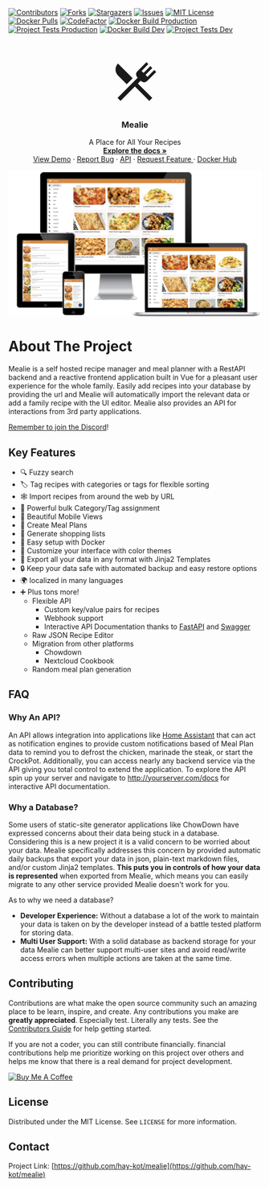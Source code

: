 [![Contributors][contributors-shield]][contributors-url]
[![Forks][forks-shield]][forks-url]
[![Stargazers][stars-shield]][stars-url]
[![Issues][issues-shield]][issues-url]
[![MIT License][license-shield]][license-url]
[![Docker Pulls][docker-pull]][docker-pull]
[![CodeFactor](https://www.codefactor.io/repository/github/hay-kot/mealie/badge)](https://www.codefactor.io/repository/github/hay-kot/mealie)
[![Docker Build Production](https://github.com/hay-kot/mealie/actions/workflows/dockerbuild.release.yml/badge.svg)](https://github.com/hay-kot/mealie/actions/workflows/dockerbuild.release.yml)
[![Project Tests Production](https://github.com/hay-kot/mealie/actions/workflows/test-all.yml/badge.svg)](https://github.com/hay-kot/mealie/actions/workflows/test-all.yml)
[![Docker Build Dev](https://github.com/hay-kot/mealie/actions/workflows/dockerbuild.dev.yml/badge.svg?branch=dev)](https://github.com/hay-kot/mealie/actions/workflows/dockerbuild.dev.yml)
[![Project Tests Dev](https://github.com/hay-kot/mealie/actions/workflows/test-all.yml/badge.svg?branch=dev)](https://github.com/hay-kot/mealie/actions/workflows/test-all.yml)
  

  
<!-- PROJECT LOGO -->
<br />
<p align="center">
  <a href="https://github.com/hay-kot/mealie">
<svg style="width:100px;height:100px" viewBox="0 0 24 24">
    <path fill="currentColor" d="M8.1,13.34L3.91,9.16C2.35,7.59 2.35,5.06 3.91,3.5L10.93,10.5L8.1,13.34M13.41,13L20.29,19.88L18.88,21.29L12,14.41L5.12,21.29L3.71,19.88L13.36,10.22L13.16,10C12.38,9.23 12.38,7.97 13.16,7.19L17.5,2.82L18.43,3.74L15.19,7L16.15,7.94L19.39,4.69L20.31,5.61L17.06,8.85L18,9.81L21.26,6.56L22.18,7.5L17.81,11.84C17.03,12.62 15.77,12.62 15,11.84L14.78,11.64L13.41,13Z" />
</svg>
  </a>

  <h3 align="center">Mealie</h3>

  <p align="center">
    A Place for All Your Recipes
    <br />
    <a href="https://hay-kot.github.io/mealie/"><strong>Explore the docs »</strong></a>
  <a href="https://github.com/hay-kot/mealie">
  </a>
    <br />
    <a href="https://mealie-demo.hay-kot.dev/">View Demo</a>
    ·
    <a href="https://github.com/hay-kot/mealie/issues">Report Bug</a>    
    ·
    <a href="https://hay-kot.github.io/mealie/api/redoc/">API</a>
    ·
    <a href="https://github.com/hay-kot/mealie/issues">
    Request Feature
    </a>    
    ·
    <a href="https://hub.docker.com/r/hkotel/mealie"> Docker Hub
    </a>
</p>




[![Product Name Screen Shot][product-screenshot]](https://example.com)

# About The Project

Mealie is a self hosted recipe manager and meal planner with a RestAPI backend and a reactive frontend application built in Vue for a pleasant user experience for the whole family. Easily add recipes into your database by providing the url and Mealie will automatically import the relevant data or add a family recipe with the UI editor. Mealie also provides an API for interactions from 3rd party applications. 

[Remember to join the Discord](https://discord.gg/QuStdQGSGK)! 



## Key Features
- 🔍 Fuzzy search
- 🏷️ Tag recipes with categories or tags for flexible sorting
- 🕸 Import recipes from around the web by URL
- 💪 Powerful bulk Category/Tag assignment
- 📱 Beautiful Mobile Views
- 📆 Create Meal Plans
- 🛒 Generate shopping lists
- 🐳 Easy setup with Docker
- 🎨 Customize your interface with color themes 
- 💾 Export all your data in any format with Jinja2 Templates
- 🔒 Keep your data safe with automated backup and easy restore options
- 🌍 localized in many languages
- ➕ Plus tons more!
    - Flexible API
        - Custom key/value pairs for recipes
        - Webhook support
        - Interactive API Documentation thanks to [FastAPI](https://fastapi.tiangolo.com/) and [Swagger](https://petstore.swagger.io/)
    - Raw JSON Recipe Editor
    - Migration from other platforms
        - Chowdown
        - Nextcloud Cookbook
    - Random meal plan generation

## FAQ

### Why An API?
An API allows integration into applications like [Home Assistant](https://www.home-assistant.io/) that can act as notification engines to provide custom notifications based of Meal Plan data to remind you to defrost the chicken, marinade the steak, or start the CrockPot. Additionally, you can access nearly any backend service via the API giving you total control to extend the application. To explore the API spin up your server and navigate to http://yourserver.com/docs for interactive API documentation. 

### Why a Database?
Some users of static-site generator applications like ChowDown have expressed concerns about their data being stuck in a database. Considering this is a new project it is a valid concern to be worried about your data. Mealie specifically addresses this concern by provided automatic daily backups that export your data in json, plain-text markdown files, and/or custom Jinja2 templates. **This puts you in controls of how your data is represented** when exported from Mealie, which means you can easily migrate to any other service provided Mealie doesn't work for you. 

As to why we need a database?

- **Developer Experience:** Without a database a lot of the work to maintain your data is taken on by the developer instead of a battle tested platform for storing data. 
- **Multi User Support:** With a solid database as backend storage for your data Mealie can better support multi-user sites and avoid read/write access errors when multiple actions are taken at the same time. 


<!-- CONTRIBUTING -->
## Contributing

Contributions are what make the open source community such an amazing place to be learn, inspire, and create. Any contributions you make are **greatly appreciated**. Especially test. Literally any tests. See the [Contributors Guide](https://hay-kot.github.io/mealie/contributors/non-coders/) for help getting started.

If you are not a coder, you can still contribute financially. financial contributions help me prioritize working on this project over others and helps me know that there is a real demand for project development. 

<a href="https://www.buymeacoffee.com/haykot" target="_blank"><img src="https://cdn.buymeacoffee.com/buttons/v2/default-green.png" alt="Buy Me A Coffee" style="height: 30px !important;width: 107px !important;" ></a>

<!-- LICENSE -->
## License
Distributed under the MIT License. See `LICENSE` for more information.


<!-- CONTACT -->
## Contact
Project Link: [https://github.com/hay-kot/mealie](https://github.com/hay-kot/mealie)



<!-- MARKDOWN LINKS & IMAGES -->
<!-- https://www.markdownguide.org/basic-syntax/#reference-style-links -->
[contributors-shield]: https://img.shields.io/github/contributors/hay-kot/mealie.svg?style=flat-square
[docker-pull]: https://img.shields.io/docker/pulls/hkotel/mealie
[contributors-url]: https://github.com/hay-kot/mealie/graphs/contributors
[forks-shield]: https://img.shields.io/github/forks/hay-kot/mealie.svg?style=flat-square
[forks-url]: https://github.com/hay-kot/mealie/network/members
[stars-shield]: https://img.shields.io/github/stars/hay-kot/mealie.svg?style=flat-square
[stars-url]: https://github.com/hay-kot/mealie/stargazers
[issues-shield]: https://img.shields.io/github/issues/hay-kot/mealie.svg?style=flat-square
[issues-url]: https://github.com/hay-kot/mealie/issues
[license-shield]: https://img.shields.io/github/license/hay-kot/mealie.svg?style=flat-square
[license-url]: https://github.com/hay-kot/mealie/blob/master/LICENSE.txt
[linkedin-shield]: https://img.shields.io/badge/-LinkedIn-black.svg?style=flat-square&logo=linkedin&colorB=555
[linkedin-url]: https://linkedin.com/in/hay-kot
[product-screenshot]: docs/docs/assets/img/home_screenshot.png
